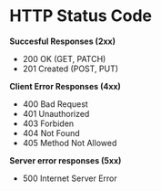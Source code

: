 # HTTP Status Code

**Succesful Responses (2xx)**
- 200 OK (GET, PATCH)
- 201 Created (POST, PUT)

**Client Error Responses (4xx)**
- 400 Bad Request
- 401 Unauthorized
- 403 Forbiden
- 404 Not Found
- 405 Method Not Allowed

**Server error responses (5xx)**
- 500 Internet Server Error
